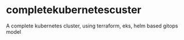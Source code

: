 # completekubernetescuster
A complete kubernetes cluster, using terraform, eks, helm based gitops model
